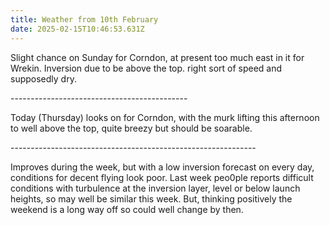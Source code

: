 ```yaml
---
title: Weather from 10th February
date: 2025-02-15T10:46:53.631Z
---
```

Slight chance on Sunday for Corndon, at present too much east in it for Wrekin.  Inversion due to be above the top.  right sort of speed and supposedly dry.

\--------------------------------------------

Today (Thursday) looks on for Corndon, with the murk lifting this afternoon to well above the top, quite breezy but should be soarable.

\-------------------------------------------------------------

Improves during the week, but with a low inversion forecast on every day, conditions for decent flying look poor.  Last week peo0ple reports difficult conditions with turbulence at the inversion layer, level or below launch heights, so may well be similar this week.  But, thinking positively the weekend is a long way off so could well change by then.